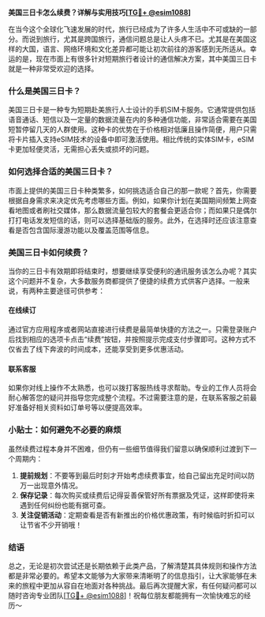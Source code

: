 **美国三日卡怎么续费？详解与实用技巧[[TG💪+ @esim1088](https://t.me/s/esim1088)]**

在当今这个全球化飞速发展的时代，旅行已经成为了许多人生活中不可或缺的一部分。而说到旅行，尤其是跨国旅行，通信问题总是让人头疼不已。尤其是在美国这样的大国，语言、网络环境和文化差异都可能让初次前往的游客感到无所适从。幸运的是，现在市面上有很多针对短期旅行者设计的通信解决方案，其中美国三日卡就是一种非常受欢迎的选择。

### 什么是美国三日卡？

美国三日卡是一种专为短期赴美旅行人士设计的手机SIM卡服务。它通常提供包括语音通话、短信以及一定量的数据流量在内的多种通信功能，非常适合需要在美国短暂停留几天的人群使用。这种卡的优势在于价格相对低廉且操作简便，用户只需将卡片插入支持eSIM技术的设备中即可激活使用。相比传统的实体SIM卡，eSIM卡更加轻便灵活，无需担心丢失或损坏的问题。

### 如何选择合适的美国三日卡？

市面上提供的美国三日卡种类繁多，如何挑选适合自己的那一款呢？首先，你需要根据自身需求来决定优先考虑哪些方面。例如，如果你计划在美国期间频繁上网查看地图或者刷社交媒体，那么数据流量包较大的套餐会更适合你；而如果只是偶尔打打电话发发短信的话，则可以选择基础版的服务。此外，在选择时还应该注意查看是否包含国际漫游功能以及覆盖范围等信息。

### 美国三日卡如何续费？

当你的三日卡有效期即将结束时，想要继续享受便利的通讯服务该怎么办呢？其实这个问题并不复杂，大多数服务商都提供了便捷的续费方式供客户选择。一般来说，有两种主要途径可供参考：

#### 在线续订
通过官方应用程序或者网站直接进行续费是最简单快捷的方法之一。只需登录账户后找到相应的选项卡点击“续费”按钮，并按照提示完成支付步骤即可。这种方式不仅省去了线下奔波的时间成本，还能享受到更多优惠活动。

#### 联系客服
如果你对线上操作不太熟悉，也可以拨打客服热线寻求帮助。专业的工作人员将会耐心解答您的疑问并指导您完成整个流程。不过需要注意的是，在联系客服之前最好准备好相关资料如订单号等以便提高效率。

### 小贴士：如何避免不必要的麻烦

虽然续费过程本身并不困难，但仍有一些细节值得我们留意以确保顺利过渡到下一个周期内：

1. **提前规划**：不要等到最后时刻才开始考虑续费事宜，给自己留出充足时间以防万一出现意外情况。
2. **保存记录**：每次购买或续费后记得妥善保管好所有票据及凭证，这样即使将来遇到任何纠纷也能有据可查。
3. **关注促销活动**：定期查看是否有新推出的价格优惠政策，有时候临时折扣可以让节省不少开销哦！

### 结语

总之，无论是初次尝试还是长期依赖于此类产品，了解清楚其具体规则和操作方法都是非常必要的。希望本文能够为大家带来清晰明了的信息指引，让大家能够在未来的旅程中更加从容自在地面对各种挑战。最后再次提醒大家，有任何疑问都可以随时咨询专业团队[[TG💪+ @esim1088](https://t.me/s/esim1088)]！祝每位朋友都能拥有一次愉快难忘的经历～